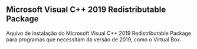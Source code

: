 ## Microsoft Visual C++ 2019 Redistributable Package 

Aquivo de instalação do Microsoft Visual C++ 2019 Redistributable Package para programas que necessitam da versão de 2019, como o Virtual Box. 
